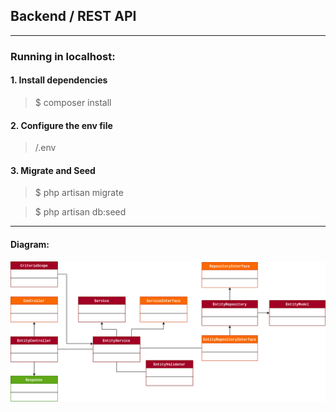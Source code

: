 ## Backend / REST API
___
### Running in localhost:
#### 1. Install dependencies
> $ composer install

#### 2. Configure the env file
> /.env

#### 3. Migrate and Seed
> $ php artisan migrate  

> $ php artisan db:seed



___
#### Diagram:
![Class diagram](diagram.png)
